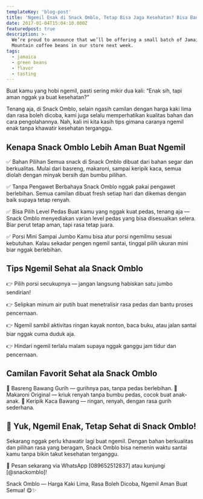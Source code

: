 ```yaml
---
templateKey: 'blog-post'
title: 'Ngemil Enak di Snack Omblo, Tetap Bisa Jaga Kesehatan? Bisa Banget!'
date: 2017-01-04T15:04:10.000Z
featuredpost: true
description: >-
  We’re proud to announce that we’ll be offering a small batch of Jamaica Blue
  Mountain coffee beans in our store next week.
tags:
  - jamaica
  - green beans
  - flavor
  - tasting
---
```


Buat kamu yang hobi ngemil, pasti sering mikir dua kali:
“Enak sih, tapi aman nggak ya buat kesehatan?”

Tenang aja, di Snack Omblo, selain ngasih camilan dengan harga kaki lima dan rasa boleh dicoba, kami juga selalu memperhatikan kualitas bahan dan cara pengolahannya. Nah, kali ini kita kasih tips gimana caranya ngemil enak tanpa khawatir kesehatan terganggu.

## Kenapa Snack Omblo Lebih Aman Buat Ngemil

✅ Bahan Pilihan
Semua snack di Snack Omblo dibuat dari bahan segar dan berkualitas. Mulai dari basreng, makaroni, sampai keripik kaca, semua diolah dengan minyak bersih dan bumbu pilihan.

✅ Tanpa Pengawet Berbahaya
Snack Omblo nggak pakai pengawet berlebihan. Semua camilan dibuat fresh setiap hari dan dikemas dengan baik supaya tetap renyah.

✅ Bisa Pilih Level Pedas
Buat kamu yang nggak kuat pedas, tenang aja — Snack Omblo menyediakan varian level pedas yang bisa disesuaikan selera. Biar perut tetap aman, tapi rasa tetap juara.

✅ Porsi Mini Sampai Jumbo
Kamu bisa atur porsi ngemilmu sesuai kebutuhan. Kalau sekadar pengen ngemil santai, tinggal pilih ukuran mini biar nggak berlebihan.


## Tips Ngemil Sehat ala Snack Omblo

👉 Pilih porsi secukupnya — jangan langsung habiskan satu jumbo sendirian!

👉 Selipkan minum air putih buat menetralisir rasa pedas dan bantu proses pencernaan.

👉 Ngemil sambil aktivitas ringan kayak nonton, baca buku, atau jalan santai biar nggak cuma duduk aja.

👉 Hindari ngemil terlalu malam supaya nggak ganggu jam tidur dan pencernaan.

## Camilan Favorit Sehat ala Snack Omblo
🥔 Basreng Bawang Gurih — gurihnya pas, tanpa pedas berlebihan.
🍝 Makaroni Original — kriuk renyah tanpa bumbu pedas, cocok buat anak-anak.
🥔 Keripik Kaca Bawang — ringan, renyah, dengan rasa gurih sederhana.

## 📣 Yuk, Ngemil Enak, Tetap Sehat di Snack Omblo!
Sekarang nggak perlu khawatir lagi buat ngemil. Dengan bahan berkualitas dan pilihan rasa yang beragam, Snack Omblo bisa nemenin waktu santai kamu tanpa bikin takut kesehatan terganggu.

📲 Pesan sekarang via WhatsApp [089652512837] atau kunjungi [@snackomblo]!

Snack Omblo — Harga Kaki Lima, Rasa Boleh Dicoba, Ngemil Aman Buat Semua! 😋✨